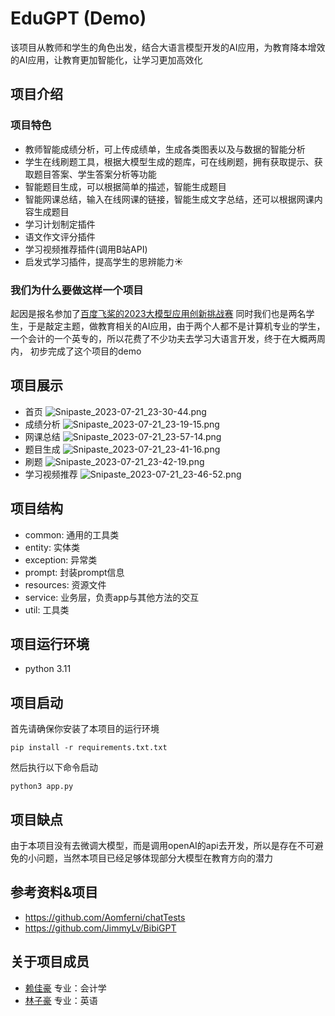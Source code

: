 # EduGPT (Demo)
该项目从教师和学生的角色出发，结合大语言模型开发的AI应用，为教育降本增效的AI应用，让教育更加智能化，让学习更加高效化

## 项目介绍

### 项目特色
- 教师智能成绩分析，可上传成绩单，生成各类图表以及与数据的智能分析
- 学生在线刷题工具，根据大模型生成的题库，可在线刷题，拥有获取提示、获取题目答案、学生答案分析等功能
- 智能题目生成，可以根据简单的描述，智能生成题目
- 智能网课总结，输入在线网课的链接，智能生成文字总结，还可以根据网课内容生成题目
- 学习计划制定插件
- 语文作文评分插件
- 学习视频推荐插件(调用B站API)
- 启发式学习插件，提高学生的思辨能力☀️

### 我们为什么要做这样一个项目
起因是报名参加了[百度飞桨的2023大模型应用创新挑战赛](https://aistudio.baidu.com/aistudio/competition/detail/998/0/introduction)
同时我们也是两名学生，于是敲定主题，做教育相关的AI应用，由于两个人都不是计算机专业的学生，一个会计的一个英专的，所以花费了不少功夫去学习大语言开发，终于在大概两周内，
初步完成了这个项目的demo


## 项目展示
- 首页
![Snipaste_2023-07-21_23-30-44.png](https://s2.loli.net/2023/07/21/eOSbW9pHQc8kMaE.png)
- 成绩分析
![Snipaste_2023-07-21_23-19-15.png](https://s2.loli.net/2023/07/21/cxp7ZW2TjJSN4Dn.png)
- 网课总结
![Snipaste_2023-07-21_23-57-14.png](https://s2.loli.net/2023/07/21/1tFSNmBXWo4wKZ5.png)
- 题目生成
![Snipaste_2023-07-21_23-41-16.png](https://s2.loli.net/2023/07/21/8OFqpURV7QCJbeE.png)
- 刷题
![Snipaste_2023-07-21_23-42-19.png](https://s2.loli.net/2023/07/21/71NP8lpEuCGgdyH.png)
- 学习视频推荐
![Snipaste_2023-07-21_23-46-52.png](https://s2.loli.net/2023/07/21/kPBTNmiHxjK3nDv.png)

## 项目结构
- common: 通用的工具类
- entity: 实体类
- exception: 异常类
- prompt: 封装prompt信息
- resources: 资源文件
- service: 业务层，负责app与其他方法的交互
- util: 工具类

## 项目运行环境
- python 3.11

## 项目启动
首先请确保你安装了本项目的运行环境
```shell
pip install -r requirements.txt.txt
```

然后执行以下命令启动
```shell
python3 app.py
```

## 项目缺点
由于本项目没有去微调大模型，而是调用openAI的api去开发，所以是存在不可避免的小问题，当然本项目已经足够体现部分大模型在教育方向的潜力

## 参考资料&项目
- https://github.com/Aomferni/chatTests
- https://github.com/JimmyLv/BibiGPT


## 关于项目成员
- [赖佳豪](https://laijiahao.cn/) 专业：会计学
- [林子豪]() 专业：英语
